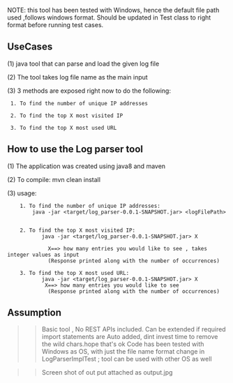 ﻿NOTE: this tool has been tested with Windows, hence the default file path used ,follows windows format. Should be updated in Test class to right format before running test cases.
 
UseCases
----------

(1) java tool that can parse and load the given log file

(2) The tool takes log file name as the main input

(3) 3 methods are exposed right now to do the following:

     1. To find the number of unique IP addresses

     2. To find the top X most visited IP

     3. To find the top X most used URL
     



How to use the Log parser tool
------------------------------------

 (1) The application was created using java8  and maven

 (2) To compile:
    mvn clean install


 (3) usage:


        1. To find the number of unique IP addresses:
            java -jar <target/log_parser-0.0.1-SNAPSHOT.jar> <logFilePath>


        2. To find the top X most visited IP:
               java -jar <target/log_parser-0.0.1-SNAPSHOT.jar> X

                 X==> how many entries you would like to see , takes integer values as input
                 (Response printed along with the number of occurrences)

        3. To find the top X most used URL:
               java -jar <target/log_parser-0.0.1-SNAPSHOT.jar> X
                X==> how many entries you would like to see
                 (Response printed along with the number of occurrences)


Assumption
------------------------------------

 >> Basic tool , No REST APIs included. Can be extended if required
 >> import statements are Auto added, dint invest time to remove the wild chars.hope that's ok
 >>Code has been tested with Windows as OS,
     with just the file name format change in LogParserImplTest ; tool can be used with other OS as well

 >> Screen shot of out put attached as output.jpg
